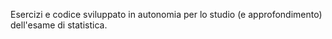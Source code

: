 Esercizi e codice sviluppato in autonomia per lo studio (e approfondimento) dell'esame di statistica.
